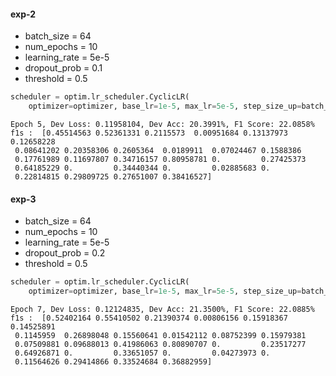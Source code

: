#### exp-2

- batch_size = 64
- num_epochs = 10
- learning_rate = 5e-5
- dropout_prob = 0.1
- threshold = 0.5

```py
scheduler = optim.lr_scheduler.CyclicLR(
    optimizer=optimizer, base_lr=1e-5, max_lr=5e-5, step_size_up=batch_nums / 3, step_size_down=batch_nums * 2 / 3, mode="triangular2" , gamma=0.9, cycle_momentum=False)
```

```
Epoch 5, Dev Loss: 0.11958104, Dev Acc: 20.3991%, F1 Score: 22.0858%
f1s :  [0.45514563 0.52361331 0.2115573  0.00951684 0.13137973 0.12658228
 0.08641202 0.20358306 0.2605364  0.0189911  0.07024467 0.1588386
 0.17761989 0.11697807 0.34716157 0.80958781 0.         0.27425373
 0.64185229 0.         0.34440344 0.         0.02885683 0.
 0.22814815 0.29809725 0.27651007 0.38416527]
```

#### exp-3


- batch_size = 64
- num_epochs = 10
- learning_rate = 5e-5
- dropout_prob = 0.2
- threshold = 0.5

```py
scheduler = optim.lr_scheduler.CyclicLR(
    optimizer=optimizer, base_lr=1e-5, max_lr=5e-5, step_size_up=batch_nums * 2 / 3, step_size_down=batch_nums * 4 / 3, mode="triangular2", gamma=0.9, cycle_momentum=False)
```

```
Epoch 7, Dev Loss: 0.12124835, Dev Acc: 21.3500%, F1 Score: 22.0885%
f1s :  [0.52402164 0.55410502 0.21390374 0.00806156 0.15918367 0.14525891
 0.1145959  0.26898048 0.15560641 0.01542112 0.08752399 0.15979381
 0.07509881 0.09688013 0.41986063 0.80890707 0.         0.23517277
 0.64926871 0.         0.33651057 0.         0.04273973 0.
 0.11564626 0.29414866 0.33524684 0.36882959]
```